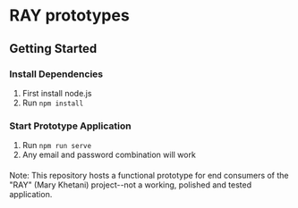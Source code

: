 # RAY prototypes

## Getting Started

### Install Dependencies

1. First install node.js
2. Run `npm install`

### Start Prototype Application
1. Run `npm run serve`
2. Any email and password combination will work

####
Note: This repository hosts a functional prototype for end consumers of the "RAY" (Mary Khetani) project--not a working, polished and tested application. 
